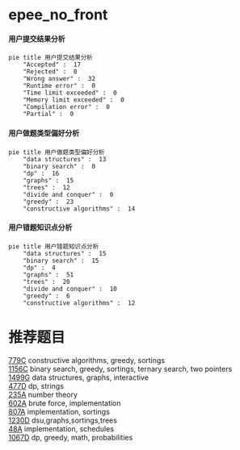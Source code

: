 # epee_no_front

<!-- tabs:start -->



#### **用户提交结果分析**

```mermaid
pie title 用户提交结果分析
    "Accepted" :  17
    "Rejected" :  0
    "Wrong answer" :  32
    "Runtime error" :  0
    "Time limit exceeded" :  0
    "Memory limit exceeded" :  0
    "Compilation error" :  0
    "Partial" :  0
```

#### **用户做题类型偏好分析**

```mermaid
pie title 用户做题类型偏好分析
    "data structures" :  13
    "binary search" :  0
    "dp" :  16
    "graphs" :  15
    "trees" :  12
    "divide and conquer" :  0
    "greedy" :  23
    "constructive algorithms" :  14
```
#### **用户错题知识点分析**

```mermaid
pie title 用户错题知识点分析
    "data structures" :  15
    "binary search" :  15
    "dp" :  4
    "graphs" :  51
    "trees" :  20
    "divide and conquer" :  10
    "greedy" :  6
    "constructive algorithms" :  12
```



<!-- tabs:end -->
# 推荐题目
[779C](https://codeforces.com/contest/779/problem/C)		constructive algorithms,
                        greedy,
                        sortings		  
[1156C](https://codeforces.com/contest/1156/problem/C)		binary search,
                        greedy,
                        sortings,
                        ternary search,
                        two pointers		  
[1499G](https://codeforces.com/contest/1499/problem/G)		data structures,
                        graphs,
                        interactive		  
[477D](https://codeforces.com/contest/477/problem/D)		dp,
                        strings		  
[235A](https://codeforces.com/contest/235/problem/A)		number theory		  
[602A](https://codeforces.com/contest/602/problem/A)		brute force,
                        implementation		  
[807A](https://codeforces.com/contest/807/problem/A)		implementation,
                        sortings		  
[1230D](https://codeforces.com/contest/1230/problem/D)		dsu,graphs,sortings,trees		  
[48A](https://codeforces.com/contest/48/problem/A)		implementation,
                        schedules		  
[1067D](https://codeforces.com/contest/1067/problem/D)		dp,
                        greedy,
                        math,
                        probabilities		  
